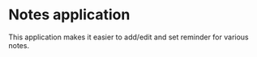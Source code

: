 # Notes application

This application makes it easier to add/edit and set reminder for various notes. 
